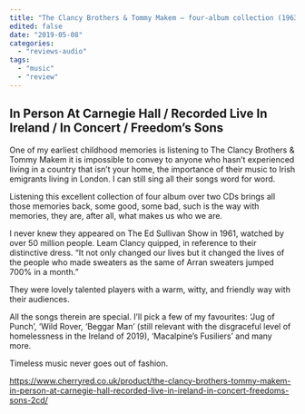 ```yaml
---
title: "The Clancy Brothers & Tommy Makem – four-album collection (1963-1967)"
edited: false
date: "2019-05-08"
categories:
  - "reviews-audio"
tags:
  - "music"
  - "review"
---
```


## In Person At Carnegie Hall / Recorded Live In Ireland / In Concert / Freedom’s Sons

One of my earliest childhood memories is listening to The Clancy Brothers & Tommy Makem it is impossible to convey to anyone who hasn’t experienced living in a country that isn’t your home, the importance of their music to Irish emigrants living in London. I can still sing all their songs word for word.

Listening this excellent collection of four album over two CDs brings all those memories back, some good, some bad, such is the way with memories, they are, after all, what makes us who we are.

I never knew they appeared on The Ed Sullivan Show in 1961, watched by over 50 million people. Leam Clancy quipped, in reference to their distinctive dress. “It not only changed our lives but it changed the lives of the people who made sweaters as the same of Arran sweaters jumped 700% in a month.”

They were lovely talented players with a warm, witty, and friendly way with their audiences.

All the songs therein are special. I’ll pick a few of my favourites: ‘Jug of Punch’, ‘Wild Rover, ‘Beggar Man’ (still relevant with the disgraceful level of homelessness in the Ireland of 2019), ‘Macalpine’s Fusiliers’ and many more.

Timeless music never goes out of fashion.

https://www.cherryred.co.uk/product/the-clancy-brothers-tommy-makem-in-person-at-carnegie-hall-recorded-live-in-ireland-in-concert-freedoms-sons-2cd/
